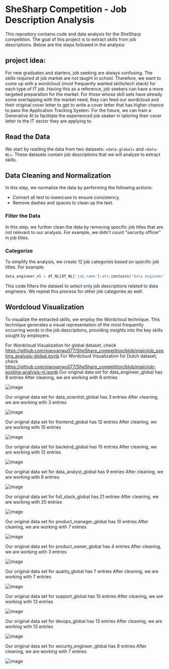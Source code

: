 # SheSharp Competition - Job Description Analysis

This repository contains code and data analysis for the SheSharp competition. The goal of this project is to extract skills from job descriptions. Below are the steps followed in the analysis:

## project idea: 
For new graduates and starters, job seeking are always confusing. The skills required at job market are not taught in school. Therefore, we want to come up with a wordcloud (most frequently wanted skills/tech stack) for each type of IT job. Having this as a reference, job seekers can have a more targeted preparation for the market. For those whose skill sets have already some overlapping with the market need, they can feed our wordcloud and their original cover letter to gpt to write a cover letter that has higher chance to pass the Application Tracking System. For the future, we can train a Generative AI to facilitate the experienced job seaker in tailoring their cover letter to the IT sector they are applying to.


## Read the Data
We start by reading the data from two datasets: `<data-global>` and `<data-NL>`. These datasets contain job descriptions that we will analyze to extract skills.

## Data Cleaning and Normalization
In this step, we normalize the data by performing the following actions:
- Convert all text to lowercase to ensure consistency.
- Remove dashes and spaces to clean up the text.

### Filter the Data
In this step, we further clean the data by removing specific job titles that are not relevant to our analysis. For example, we didn't count "security officer" in job titles.

### Categorize 
To simplify the analysis, we create 12 job categories based on specific job titles. For example:
```python
data_engineer_nl = df_NL[df_NL['job_name'].str.contains("data engineer")] 
```
This code filters the dataset to select only job descriptions related to data engineers. We repeat this process for other job categories as well.

## Wordcloud Visualization
To visualize the extracted skills, we employ the Wordcloud technique. This technique generates a visual representation of the most frequently occurring words in the job descriptions, providing insights into the key skills sought by employers.

For Wordcloud Visualization for global dataset, check https://github.com/xiaoyanwu077/SheSharp_competition/blob/main/job_posting_analysis-global.ipynb
For Wordcloud Visualization for Dutch dataset, check https://github.com/xiaoyanwu077/SheSharp_competition/blob/main/job-posting-analysis-nl.ipynb
Our original data set for data_engineer_global has 8 entries
After cleaning, we are working with 8 entries

![image](https://github.com/xiaoyanwu077/SheSharp_competition/assets/56236129/0118b9d3-0709-441e-b40f-17d0d0b51843)


Our original data set for data_scientist_global has 3 entries
After cleaning, we are working with 3 entries

![image](https://github.com/xiaoyanwu077/SheSharp_competition/assets/56236129/e20435ac-38a5-466d-8e16-dbb09c637328)

Our original data set for frontend_global has 12 entries
After cleaning, we are working with 10 entries

![image](https://github.com/xiaoyanwu077/SheSharp_competition/assets/56236129/dc0fafed-8dfe-45d5-815d-a60071df4a20)


Our original data set for backend_global has 15 entries
After cleaning, we are working with 12 entries

![image](https://github.com/xiaoyanwu077/SheSharp_competition/assets/56236129/dcfaa8e3-65c1-414c-b023-61403ab9bcb3)


Our original data set for data_analyst_global has 9 entries
After cleaning, we are working with 8 entries

![image](https://github.com/xiaoyanwu077/SheSharp_competition/assets/56236129/b45412e0-77af-4dc5-8631-67e9c85dd142)


Our original data set for full_stack_global has 21 entries
After cleaning, we are working with 20 entries

![image](https://github.com/xiaoyanwu077/SheSharp_competition/assets/56236129/9d5e2d7e-53fc-4ef9-b4b2-f14693ffbd1f)

Our original data set for product_manager_global has 10 entries
After cleaning, we are working with 7 entries

![image](https://github.com/xiaoyanwu077/SheSharp_competition/assets/56236129/f39bf800-5990-485f-86e8-00819b826225)

Our original data set for product_owner_global has 4 entries
After cleaning, we are working with 3 entries

![image](https://github.com/xiaoyanwu077/SheSharp_competition/assets/56236129/4146adb5-e860-49b4-8a82-c6865299a777)


Our original data set for quality_global has 7 entries
After cleaning, we are working with 7 entries

![image](https://github.com/xiaoyanwu077/SheSharp_competition/assets/56236129/fd43b1b7-4f72-4c49-ab1c-bf39b814d7f4)


Our original data set for support_global has 15 entries
After cleaning, we are working with 13 entries

![image](https://github.com/xiaoyanwu077/SheSharp_competition/assets/56236129/cecdb3fc-c332-479d-8060-781d0cb7d0fb)


Our original data set for devops_global has 13 entries
After cleaning, we are working with 13 entries

![image](https://github.com/xiaoyanwu077/SheSharp_competition/assets/56236129/56379fcc-6331-4339-ba0f-459e1d9fd759)


Our original data set for security_engineer_global has 8 entries
After cleaning, we are working with 7 entries

![image](https://github.com/xiaoyanwu077/SheSharp_competition/assets/56236129/6e6d0452-e36d-41b3-acce-cf2f02d5da9e)

